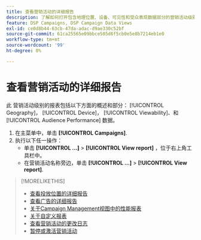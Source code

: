 ```yaml
---
title: 查看营销活动的详细报告
description: 了解如何打开包含地理位置、设备、可见性和受众表现数据部分的营销活动级别报表。
feature: DSP Campaigns, DSP Campaign Data Views
exl-id: ce0d8b44-63cb-47da-adac-d9ae330c52bf
source-git-commit: 61ca25565e09bbce505d6f5cb0e5e8b7214eb1e0
workflow-type: tm+mt
source-wordcount: '99'
ht-degree: 0%

---
```


# 查看营销活动的详细报告

此 <!--legacy --> 营销活动级别的报表包括以下方面的概述和部分： [!UICONTROL Geography]， [!UICONTROL Device]， [!UICONTROL Viewability]、和 [!UICONTROL Audience Performance] 数据。

1. 在主菜单中，单击 **[!UICONTROL Campaigns]**.
1. 执行以下任一操作：
   * 单击 **[!UICONTROL ...]** > **[!UICONTROL View report]** ，位于右上角工具栏中。
   * 在营销活动名称旁边，单击  **[!UICONTROL ...]** > **[!UICONTROL View report]**.

>[!MORELIKETHIS]
>
>* [查看投放位置的详细报告](/help/dsp/campaign-management/placements/placement-view-report.md)
>* [查看广告的详细报告](/help/dsp/campaign-management/ads/ad-view-report.md)
>* [关于Campaign Management视图中的性能报表](/help/dsp/campaign-management/reports/campaign-reports-about.md)
>* [关于自定义报表](/help/dsp/reports/report-about.md)
>* [查看营销活动的更改日志](campaign-change-log.md)
>* [暂停或激活营销活动](campaign-pause-activate.md)
